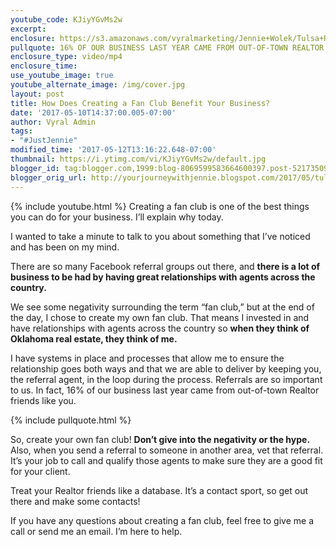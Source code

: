 ```yaml
---
youtube_code: KJiyYGvMs2w
excerpt:
enclosure: https://s3.amazonaws.com/vyralmarketing/Jennie+Wolek/Tulsa+Real+Estate+Agent-+Creating+a+Fan+Club+to+Grow+Your+Business.mp4
pullquote: 16% OF OUR BUSINESS LAST YEAR CAME FROM OUT-OF-TOWN REALTOR FRIENDS LIKE YOU.
enclosure_type: video/mp4
enclosure_time:
use_youtube_image: true
youtube_alternate_image: /img/cover.jpg
layout: post
title: How Does Creating a Fan Club Benefit Your Business?
date: '2017-05-10T14:37:00.005-07:00'
author: Vyral Admin
tags:
- "#JustJennie"
modified_time: '2017-05-12T13:16:22.648-07:00'
thumbnail: https://i.ytimg.com/vi/KJiyYGvMs2w/default.jpg
blogger_id: tag:blogger.com,1999:blog-8069599583664600397.post-5217350902491516371
blogger_orig_url: http://yourjourneywithjennie.blogspot.com/2017/05/tulsa-real-estate-agent-creating-fan.html
---
```

{% include youtube.html %}
Creating a fan club is one of the best things you can do for your business. I’ll explain why today.

I wanted to take a minute to talk to you about something that I’ve noticed and has been on my mind.

There are so many Facebook referral groups out there, and **there is a lot of business to be had by having great relationships with agents across the country.**

We see some negativity surrounding the term “fan club,” but at the end of the day, I chose to create my own fan club. That means I invested in and have relationships with agents across the country so **when they think of Oklahoma real estate, they think of me.**

I have systems in place and processes that allow me to ensure the relationship goes both ways and that we are able to deliver by keeping you, the referral agent, in the loop during the process. Referrals are so important to us. In fact, 16% of our business last year came from out-of-town Realtor friends like you.

{% include pullquote.html %}

So, create your own fan club! **Don’t give into the negativity or the hype.** Also, when you send a referral to someone in another area, vet that referral. It’s your job to call and qualify those agents to make sure they are a good fit for your client.

Treat your Realtor friends like a database. It’s a contact sport, so get out there and make some contacts!

If you have any questions about creating a fan club, feel free to give me a call or send me an email. I’m here to help.
